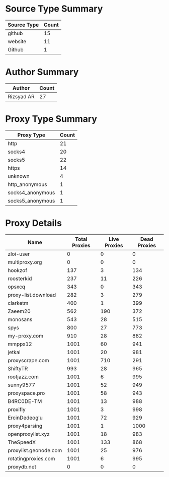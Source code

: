 # Source Type Summary

| Source Type | Count |
|-------------|-------|
| github | 15 |
| website | 11 |
| Github | 1 |


# Author Summary

| Author | Count |
|--------|-------|
| Rizsyad AR | 27 |


# Proxy Type Summary

| Proxy Type | Count |
|------------|-------|
| http | 21 |
| socks4 | 20 |
| socks5 | 22 |
| https | 14 |
| unknown | 4 |
| http_anonymous | 1 |
| socks4_anonymous | 1 |
| socks5_anonymous | 1 |


# Proxy Details

| Name | Total Proxies | Live Proxies | Dead Proxies |
|------|---------------|--------------|---------------|
| zloi-user | 0 | 0 | 0 |
| multiproxy.org | 0 | 0 | 0 |
| hookzof | 137 | 3 | 134 |
| roosterkid | 237 | 11 | 226 |
| opsxcq | 343 | 0 | 343 |
| proxy-list.download | 282 | 3 | 279 |
| clarketm | 400 | 1 | 399 |
| Zaeem20 | 562 | 190 | 372 |
| monosans | 543 | 28 | 515 |
| spys | 800 | 27 | 773 |
| my-proxy.com | 910 | 28 | 882 |
| mmppx12 | 1001 | 60 | 941 |
| jetkai | 1001 | 20 | 981 |
| proxyscrape.com | 1001 | 710 | 291 |
| ShiftyTR | 993 | 28 | 965 |
| rootjazz.com | 1001 | 6 | 995 |
| sunny9577 | 1001 | 52 | 949 |
| proxyspace.pro | 1001 | 58 | 943 |
| B4RC0DE-TM | 1001 | 13 | 988 |
| proxifly | 1001 | 3 | 998 |
| ErcinDedeoglu | 1001 | 72 | 929 |
| proxy4parsing | 1001 | 1 | 1000 |
| openproxylist.xyz | 1001 | 18 | 983 |
| TheSpeedX | 1001 | 133 | 868 |
| proxylist.geonode.com | 1001 | 25 | 976 |
| rotatingproxies.com | 1001 | 6 | 995 |
| proxydb.net | 0 | 0 | 0 |
